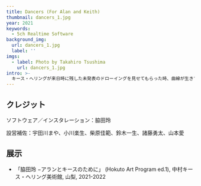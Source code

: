 ```yaml
---
title: Dancers (For Alan and Keith)
thumbnail: dancers_1.jpg
year: 2021
keywords:
  - 5ch Realtime Software
background_img:
  url: dancers_1.jpg
  label: ''
imgs:
  - label: Photo by Takahiro Tsushima
    url: dancers_1.jpg
intro: >-
  キース・ヘリングが来日時に残した未発表のドローイングを見せてもらった時、曲線が生きていると思った。ヘリングのDNAをもった生物がそのまま自然に生長した結果、うねりながら、回転しながら、躍動する身体が描かれていったのではなかろうか。チューリングパターンのアルゴリズムに独自の改良を加え、自ら生長しながら曲線を描くシステムを開発し、ヘリングのドローイングと併置した。
---
```




## クレジット

ソフトウェア／インスタレーション：脇田玲

設営補佐：宇田川まや、小川楽生、柴原佳範、鈴木一生、諸藤勇太、山本愛

## 展示

- 「脇田玲 −アランとキースのために」 (Hokuto Art Program ed.1), 中村キース・ヘリング美術館, 山梨, 2021-2022
